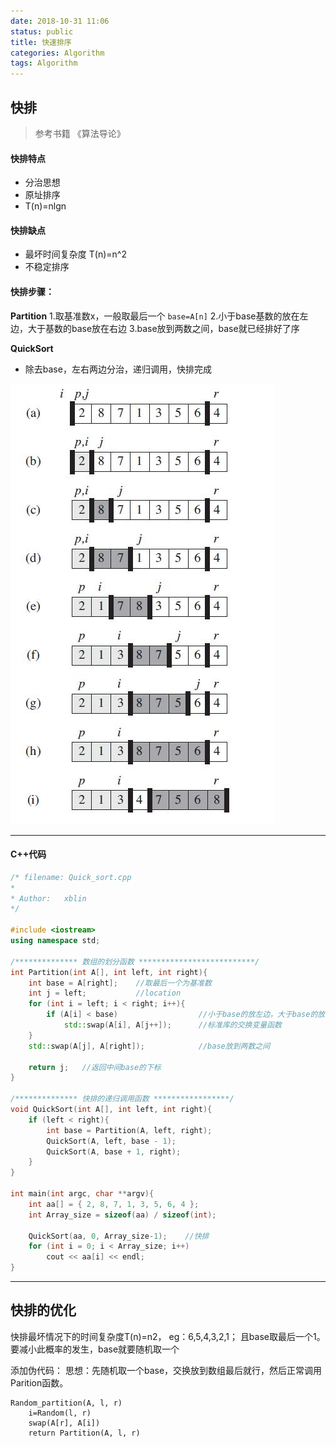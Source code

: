 ```yaml
---
date: 2018-10-31 11:06
status: public
title: 快速排序
categories: Algorithm
tags: Algorithm
---
```


## 快排
>参考书籍 《算法导论》

#### 快排特点
- 分治思想
- 原址排序
- T(n)=nlgn

#### 快排缺点
- 最坏时间复杂度 T(n)=n^2
- 不稳定排序

#### 快排步骤：
**Partition**
1.取基准数x，一般取最后一个
`base=A[n]`
2.小于base基数的放在左边，大于基数的base放在右边
3.base放到两数之间，base就已经排好了序

**QuickSort**
- 除去base，左右两边分治，递归调用，快排完成

![QuickSort](./image/QuickSort.jpg)

----

#### C++代码
```C++
/* filename: Quick_sort.cpp
*
* Author:   xblin
*/

#include <iostream>
using namespace std;

/************** 数组的划分函数 **************************/
int Partition(int A[], int left, int right){
	int base = A[right];    //取最后一个为基准数
	int j = left;           //location
	for (int i = left; i < right; i++){
		if (A[i] < base)                  //小于base的放左边，大于base的放右边
			std::swap(A[i], A[j++]);      //标准库的交换变量函数
	}
	std::swap(A[j], A[right]);            //base放到两数之间

	return j;   //返回中间base的下标
}

/************** 快排的递归调用函数 *****************/
void QuickSort(int A[], int left, int right){
	if (left < right){
		int base = Partition(A, left, right);
		QuickSort(A, left, base - 1);
		QuickSort(A, base + 1, right);
	}
}

int main(int argc, char **argv){
	int aa[] = { 2, 8, 7, 1, 3, 5, 6, 4 };
	int Array_size = sizeof(aa) / sizeof(int); 

	QuickSort(aa, 0, Array_size-1);    //快排
	for (int i = 0; i < Array_size; i++)
 		cout << aa[i] << endl;
}
```

----

## 快排的优化

快排最坏情况下的时间复杂度T(n)=n2，
eg：6,5,4,3,2,1；  且base取最后一个1。
要减小此概率的发生，base就要随机取一个

添加伪代码：
思想：先随机取一个base，交换放到数组最后就行，然后正常调用Parition函数。
```
Random_partition(A, l, r)
    i=Random(l, r)
    swap(A[r], A[i])
    return Partition(A, l, r)
```
